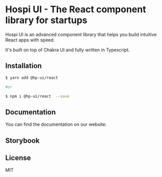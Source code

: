 # Hospi UI - The React component library for startups

Hospi UI is an advanced component library that helps you build intuitive React apps with speed.

It's built on top of Chakra UI and fully written in Typescript.

## Installation

```sh
$ yarn add @hp-ui/react

#or

$ npm i @hp-ui/react  --save
```

## Documentation

You can find the documentation on our website:



## Storybook



## License

MIT 
